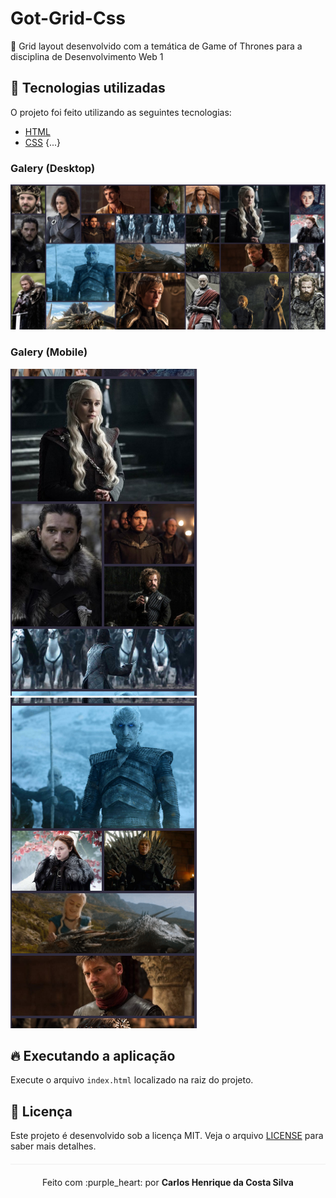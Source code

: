 # Got-Grid-Css
🐲 Grid layout desenvolvido com a temática de Game of Thrones para a disciplina de Desenvolvimento Web 1

## :rocket: Tecnologias utilizadas 
O projeto foi feito utilizando as seguintes tecnologias:

- [HTML](https://www.w3schools.com/html/)
- [CSS](https://www.w3schools.com/css/)
{...}


### Galery (Desktop)

<img src="/img/galery.PNG">

### Galery (Mobile)

<img src="/img/mobile-1.PNG">

<img src="/img/mobile-2.PNG">

## :fire: Executando a aplicação
Execute o arquivo `index.html` localizado na raiz do projeto.

## :page_facing_up: Licença 
Este projeto é desenvolvido sob a licença MIT. Veja o arquivo [LICENSE](LICENSE.md) para saber mais detalhes.

<p align="center" style="margin-top: 20px; border-top: 1px solid #eee; padding-top: 20px;">Feito com :purple_heart: por <strong> Carlos Henrique da Costa Silva </strong> </p>
